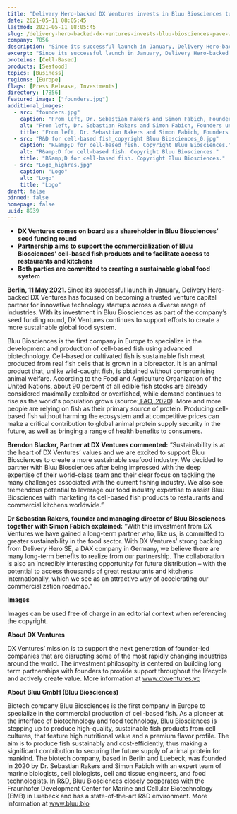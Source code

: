 ```yaml
---
title: "Delivery Hero-backed DX Ventures invests in Bluu Biosciences to pave the way for cell-based fish in Europe’s kitchens"
date: 2021-05-11 08:05:45
lastmod: 2021-05-11 08:05:45
slug: /delivery-hero-backed-dx-ventures-invests-bluu-biosciences-pave-way-cell-based-fish-europes
company: 7856
description: "Since its successful launch in January, Delivery Hero-backed DX Ventures has focused on becoming a trusted venture capital partner for innovative technology startups across a diverse range of industries. With its investment in Bluu Biosciences as part of the company’s seed funding round, DX Ventures continues to support efforts to create a more sustainable global food system. "
excerpt: "Since its successful launch in January, Delivery Hero-backed DX Ventures has focused on becoming a trusted venture capital partner for innovative technology startups across a diverse range of industries. With its investment in Bluu Biosciences as part of the company’s seed funding round, DX Ventures continues to support efforts to create a more sustainable global food system. "
proteins: [Cell-Based]
products: [Seafood]
topics: [Business]
regions: [Europe]
flags: [Press Release, Investments]
directory: [7856]
featured_image: ["founders.jpg"]
additional_images:
  - src: "founders.jpg"
    caption: "From left, Dr. Sebastian Rakers and Simon Fabich, Founders und Managing Directors of Bluu Biosciences. Copyright Bluu Biosciences"
    alt: "From left, Dr. Sebastian Rakers and Simon Fabich, Founders und Managing Directors of Bluu Biosciences. Copyright Bluu Biosciences"
    title: "From left, Dr. Sebastian Rakers and Simon Fabich, Founders und Managing Directors of Bluu Biosciences. Copyright Bluu Biosciences"
  - src: "R&D for cell-based fish_copyright Bluu Biosciences_0.jpg"
    caption: "R&amp;D for cell-based fish. Copyright Bluu Biosciences."
    alt: "R&amp;D for cell-based fish. Copyright Bluu Biosciences."
    title: "R&amp;D for cell-based fish. Copyright Bluu Biosciences."
  - src: "Logo_highres.jpg"
    caption: "Logo"
    alt: "Logo"
    title: "Logo"
draft: false
pinned: false
homepage: false
uuid: 8939
---
```

<ul>
<li><strong>DX Ventures comes on board as a shareholder in Bluu Biosciences’ seed funding round </strong></li>
<li><strong>Partnership aims to support the commercialization of Bluu Biosciences’ cell-based fish products and to facilitate access to restaurants and kitchens</strong></li>
<li><strong>Both parties are committed to creating a sustainable global food system</strong></li>
</ul>
<p><strong>Berlin, 11 May 2021. </strong>Since its successful launch in January, Delivery Hero-backed DX Ventures has focused on becoming a trusted venture capital partner for innovative technology startups across a diverse range of industries. With its investment in Bluu Biosciences as part of the company’s seed funding round, DX Ventures continues to support efforts to create a more sustainable global food system.</p>
<p>Bluu Biosciences is the first company in Europe to specialize in the development and production of cell-based fish using advanced biotechnology. Cell-based or cultivated fish is sustainable fish meat produced from real fish cells that is grown in a bioreactor. It is an animal product that, unlike wild-caught fish, is obtained without compromising animal welfare. According to the Food and Agriculture Organization of the United Nations, about 90 percent of all edible fish stocks are already considered maximally exploited or overfished, while demand continues to rise as the world's population grows (source:<a href="http://www.fao.org/state-of-fisheries-aquaculture/en/"> </a><a href="http://www.fao.org/state-of-fisheries-aquaculture/en/">FAO, 2020</a>). More and more people are relying on fish as their primary source of protein. Producing cell-based fish without harming the ecosystem and at competitive prices can make a critical contribution to global animal protein supply security in the future, as well as bringing a range of health benefits to consumers.</p>
<p><strong>Brendon Blacker, Partner at DX Ventures commented:</strong> “Sustainability is at the heart of DX Ventures’ values and we are excited to support Bluu Biosciences to create a more sustainable seafood industry. We decided to partner with Bluu Biosciences after being impressed with the deep expertise of their world-class team and their clear focus on tackling the many challenges associated with the current fishing industry. We also see tremendous potential to leverage our food industry expertise to assist Bluu Biosciences with marketing its cell-based fish products to restaurants and commercial kitchens worldwide.”</p>
<p><strong>Dr Sebastian Rakers, founder and managing director of Bluu Biosciences together with Simon Fabich explained:</strong><em> </em>“With this investment from DX Ventures we have gained a long-term partner who, like us, is committed to greater sustainability in the food sector. With DX Ventures’ strong backing from Delivery Hero SE, a DAX company in Germany, we believe there are many long-term benefits to realize from our partnership. The collaboration is also an incredibly interesting opportunity for future distribution – with the potential to access thousands of great restaurants and kitchens internationally, which we see as an attractive way of accelerating our commercialization roadmap.”</p>
<p><strong>Images</strong></p>
<p>Images can be used free of charge in an editorial context when referencing the copyright.</p>
<p><strong>About DX Ventures </strong></p>
<p>DX Ventures’ mission is to support the next generation of founder-led companies that are disrupting some of the most rapidly changing industries around the world. The investment philosophy is centered on building long term partnerships with founders to provide support throughout the lifecycle and actively create value. More information at <a href="http://www.dxventures.vc">www.dxventures.vc</a></p>
<p><strong>About Bluu GmbH (Bluu Biosciences)</strong></p>
<p>Biotech company Bluu Biosciences is the first company in Europe to specialize in the commercial production of cell-based fish. As a pioneer at the interface of biotechnology and food technology, Bluu Biosciences is stepping up to produce high-quality, sustainable fish products from cell cultures, that feature high nutritional value and a premium flavor profile. The aim is to produce fish sustainably and cost-efficiently, thus making a significant contribution to securing the future supply of animal protein for mankind. The biotech company, based in Berlin and Luebeck, was founded in 2020 by Dr. Sebastian Rakers and Simon Fabich with an expert team of marine biologists, cell biologists, cell and tissue engineers, and food technologists. In R&D, Bluu Biosciences closely cooperates with the Fraunhofer Development Center for Marine and Cellular Biotechnology (EMB) in Luebeck and has a state-of-the-art R&D environment. More information at <a href="http://www.bluu.bio">www.bluu.bio</a></p>
